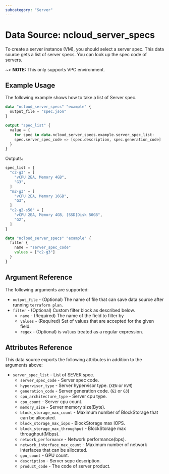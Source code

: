 ```yaml
---
subcategory: "Server"
---
```



# Data Source: ncloud_server_specs

To create a server instance (VM), you should select a server spec. This data source gets a list of server specs. You can look up the spec code of servers.

~> **NOTE:** This only supports VPC environment.

## Example Usage

The following example shows how to take a list of Server spec.

```terraform
data "ncloud_server_specs" "example" {
  output_file = "spec.json" 
}

output "spec_list" {
  value = {
    for spec in data.ncloud_server_specs.example.server_spec_list:
    spec.server_spec_code => [spec.description, spec.generation_code]
  }
}
```

Outputs: 
```terraform
spec_list = {
  "c2-g3" = [
    "vCPU 2EA, Memory 4GB",
    "G3",
  ]
  "m2-g3" = [
    "vCPU 2EA, Memory 16GB",
    "G3",
  ]
  "c2-g2-s50" = [
    "vCPU 2EA, Memory 4GB, [SSD]Disk 50GB",
    "G2",
  ]
}
```

```terraform
data "ncloud_server_specs" "example" {
  filter {
    name = "server_spec_code"
    values = ["c2-g3"]
  }
}
```

## Argument Reference

The following arguments are supported:

* `output_file` - (Optional) The name of file that can save data source after running `terraform plan`.
* `filter` - (Optional) Custom filter block as described below.
  * `name` - (Required) The name of the field to filter by
  * `values` - (Required) Set of values that are accepted for the given field.
  * `regex` - (Optional) is `values` treated as a regular expression.

## Attributes Reference

This data source exports the following attributes in addition to the arguments above:

* `server_spec_list` - List of SEVER spec.
  * `server_spec_code` - Server spec code.
  * `hypervisor_type` - Server hypervisor type. (`XEN` or `KVM`)
  * `generation_code` - Server generation code. (`G2` or `G3`)
  * `cpu_architecture_type` - Server cpu type.
  * `cpu_count` - Server cpu count.
  * `memory_size` - Server memory size(Byte).
  * `block_storage_max_count` - Maximum number of BlockStorage that can be allocated. 
  * `block_storage_max_iops` - BlockStorage max IOPS.
  * `block_storage_max_throughput` - BlockStorage max throughput(Mbps).
  * `network_performance` - Network performance(bps).
  * `network_interface_max_count` - Maximum number of network interfaces that can be allocated.
  * `gpu_count` - GPU count.
  * `description` - Server sepc description.
  * `product_code` - The code of server product.
